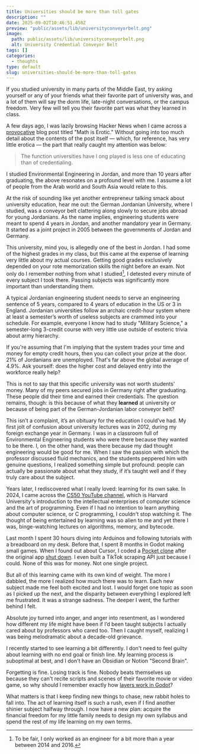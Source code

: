 ```yaml
---
title: Universities should be more than toll gates
description: ""
date: 2025-09-02T10:46:51.458Z
preview: "public/assets/lib/universityconveyorbelt.png"
image:
  path: public/assets/lib/universityconveyorbelt.png
  alt: University Credential Conveyor Belt
tags: []
categories:
  - thoughts
type: default
slug: universities-should-be-more-than-toll-gates
---
```


If you studied university in many parts of the Middle East, try asking yourself or any of your friends what their favorite part of university was, and a lot of them will say the dorm life, late-night conversations, or the campus freedom. Very few will tell you their favorite part was what they learned in class.

A few days ago, I was lazily browsing Hacker News when I came across a [provocative](https://firstthings.com/math-is-erotic/#:~:text=The%20function%20universities%20have%20long%20played%20is%20less%20one%20of%20educating%20than%20of%20credentialing.) blog post titled "Math is Erotic." Without going into too much detail about the contents of the post itself — which, for reference, has very little erotica — the part that really caught my attention was below:

> The function universities have l  ong played is less one of educating than of credentialing.

I studied Environmental Engineering in Jordan, and more than 10 years after graduating, the above resonates on a profound level with me. I assume a lot of people from the Arab world and South Asia would relate to this. 

At the risk of sounding like yet another entrepreneur talking smack about university education, hear me out: the German Jordanian University, where I studied, was a conveyor belt clattering along slowly to secure jobs abroad for young Jordanians. As the name implies, engineering students were meant to spend 4 years in Jordan, and another mandatory year in Germany. It started as a joint project in 2005 between the governments of Jordan and Germany.   

This university, mind you, is allegedly one of the best in Jordan. I had some of the highest grades in my class, but this came at the expense of learning very little about my actual courses. Getting good grades exclusively depended on your rote memorization skills the night before an exam. Not only do I remember nothing from what I studied[^footnote], I detested every minute of every subject I took there. Passing subjects was significantly more important than understanding them.

A typical Jordanian engineering student needs to serve an engineering sentence of 5 years, compared to 4 years of education in the US or 3 in England. Jordanian universities follow an archaic credit-hour system where at least a semester’s worth of useless subjects are crammed into your schedule. For example, everyone I know had to study "Military Science," a semester-long 3-credit course with very little use outside of esoteric trivia about army hierarchy. 

If you're assuming that I'm implying that the system trades your time and money for empty credit hours, then you can collect your prize at the door. 21% of Jordanians are unemployed. That's far above the global average of 4.9%. Ask yourself: does the higher cost and delayed entry into the workforce really help?

This is not to say that this specific university was not worth students' money. Many of my peers secured jobs in Germany right after graduating. These people did their time and earned their credentials. The question remains, though: is this because of what they **learned** at university or because of being part of the German-Jordanian labor conveyor belt?

This isn’t a complaint, it’s an obituary for the education I could’ve had. My first jolt of confusion about university lectures was in 2012, during my foreign exchange year in Germany. I was in a classroom full of Environmental Engineering students who were there because they wanted to be there. I, on the other hand, was there because my dad thought engineering would be good for me. When I saw the passion with which the professor discussed fluid mechanics, and the students peppered him with genuine questions, I realized something simple but profound: people can actually be passionate about what they study, if it’s taught well and if they truly care about the subject.

Years later, I rediscovered what I really loved: learning for its own sake. In 2024, I came across the [CS50 YouTube channel](https://www.youtube.com/cs50), which is Harvard University's introduction to the intellectual enterprises of computer science and the art of programming. Even if I had no intention to learn anything about computer science, or C programming, I couldn't stop watching it. The thought of being entertained by learning was so alien to me and yet there I was, binge-watching lectures on algorithms, memory, and bytecode. 

Last month I spent 30 hours diving into Arduinos and following tutorials with a breadboard on my desk. Before that, I spent 8 months in Godot making small games. When I found out about Cursor, I coded a [Pocket clone](https://jaib.waliddib.com/) after the original app [shut down](https://www.theverge.com/news/672924/mozilla-pocket-fakespot-shutting-down). I even built a TikTok scraping API just because I could. None of this was for money. Not one single project. 

But all of this learning came with its own kind of weight. The more I dabbled, the more I realized how much there was to learn. Each new subject made me feel both excited and lost. I would forget one topic as soon as I picked up the next, and the disparity between everything I explored left me frustrated. It was a strange sadness. The deeper I went, the further behind I felt.

Absolute joy turned into anger, and anger into resentment, as I wondered how different my life might have been if I’d been taught subjects I actually cared about by professors who cared too. Then I caught myself, realizing I was being melodramatic about a decade-old grievance. 

I recently started to see learning a bit differently. I don't need to feel guilty about learning with no end goal or finish line. My learning process is suboptimal at best, and I don't have an Obsidian or Notion "Second Brain". 

Forgetting is fine. Losing track is fine. Nobody beats themselves up because they can't recite scripts and scenes of their favorite movie or video game, so why should I remember exactly how [layers work in Godot](https://www.waliddib.com/posts/godot-collision-layer-confusion/)? 

What matters is that I keep finding new things to chase, new rabbit holes to fall into. The act of learning itself is such a rush, even if I find another shinier subject halfway through. I now have a new plan: acquire the financial freedom for my little family needs to design my own syllabus and spend the rest of my life learning on my own terms.

[^footnote]: To be fair, I only worked as an engineer for a bit more than a year between 2014 and 2016.
